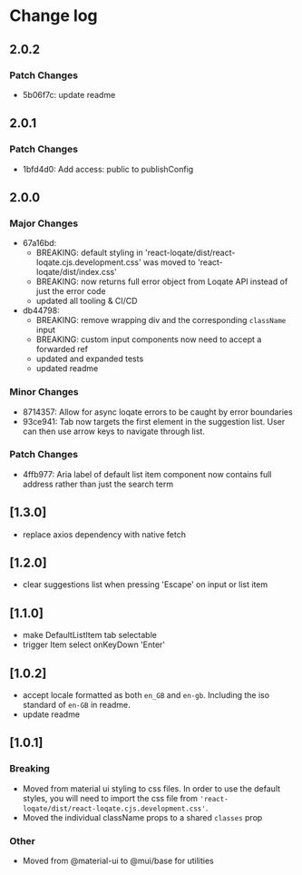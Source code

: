 # Change log

## 2.0.2

### Patch Changes

- 5b06f7c: update readme

## 2.0.1

### Patch Changes

- 1bfd4d0: Add access: public to publishConfig

## 2.0.0

### Major Changes

- 67a16bd:
  - BREAKING: default styling in 'react-loqate/dist/react-loqate.cjs.development.css' was moved to 'react-loqate/dist/index.css'
  - BREAKING: now returns full error object from Loqate API instead of just the error code
  - updated all tooling & CI/CD
- db44798:
  - BREAKING: remove wrapping div and the corresponding `className` input
  - BREAKING: custom input components now need to accept a forwarded ref
  - updated and expanded tests
  - updated readme

### Minor Changes

- 8714357: Allow for async loqate errors to be caught by error boundaries
- 93ce941: Tab now targets the first element in the suggestion list. User can then use arrow keys to navigate through list.

### Patch Changes

- 4ffb977: Aria label of default list item component now contains full address rather than just the search term

## [1.3.0]

- replace axios dependency with native fetch

## [1.2.0]

- clear suggestions list when pressing 'Escape' on input or list item

## [1.1.0]

- make DefaultListItem tab selectable
- trigger Item select onKeyDown 'Enter'

## [1.0.2]

- accept locale formatted as both `en_GB` and `en-gb`. Including the iso standard of `en-GB` in readme.
- update readme

## [1.0.1]

### Breaking

- Moved from material ui styling to css files. In order to use the default styles, you will need to import the css file from `'react-loqate/dist/react-loqate.cjs.development.css'`.
- Moved the individual className props to a shared `classes` prop

### Other

- Moved from @material-ui to @mui/base for utilities
